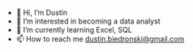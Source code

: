 - 👋 Hi, I’m Dustin
- 👀 I’m interested in becoming a data analyst
- 🌱 I’m currently learning Excel, SQL
- 📫 How to reach me dustin.biedronski@gmail.com

<!---
Wheelzcs/Wheelzcs is a ✨ special ✨ repository because its `README.md` (this file) appears on your GitHub profile.
You can click the Preview link to take a look at your changes.
--->
